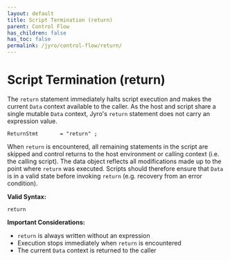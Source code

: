 ```yaml
---
layout: default
title: Script Termination (return)
parent: Control Flow
has_children: false
has_toc: false
permalink: /jyro/control-flow/return/
---
```


# Script Termination (return)

The `return` statement immediately halts script execution and makes the current `Data` context available to the caller. As the host and script share a single mutable `Data` context, Jyro's `return` statement does not carry an expression value.

```
ReturnStmt       = "return" ;
```

When `return` is encountered, all remaining statements in the script are skipped and control returns to the host environment or calling context (i.e. the calling script). The data object reflects all modifications made up to the point where `return` was executed. Scripts should therefore ensure that `Data` is in a valid state before invoking `return` (e.g. recovery from an error condition).

**Valid Syntax:**
```jyro
return
```

**Important Considerations:**
- `return` is always written without an expression
- Execution stops immediately when `return` is encountered
- The current `Data` context is returned to the caller